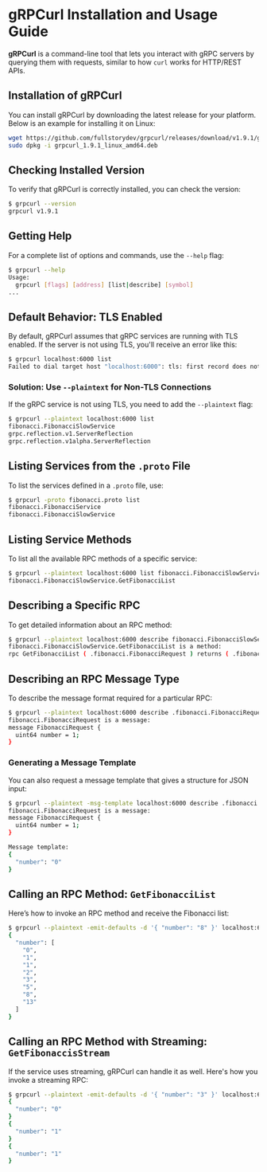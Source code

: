 
# gRPCurl Installation and Usage Guide

**gRPCurl** is a command-line tool that lets you interact with gRPC servers by querying them with requests, similar to how `curl` works for HTTP/REST APIs.

## Installation of gRPCurl

You can install gRPCurl by downloading the latest release for your platform. Below is an example for installing it on Linux:

```bash
wget https://github.com/fullstorydev/grpcurl/releases/download/v1.9.1/grpcurl_1.9.1_linux_amd64.deb
sudo dpkg -i grpcurl_1.9.1_linux_amd64.deb
```

## Checking Installed Version

To verify that gRPCurl is correctly installed, you can check the version:

```bash
$ grpcurl --version
grpcurl v1.9.1
```

## Getting Help

For a complete list of options and commands, use the `--help` flag:

```bash
$ grpcurl --help
Usage:
  grpcurl [flags] [address] [list|describe] [symbol]
...
```

## Default Behavior: TLS Enabled

By default, gRPCurl assumes that gRPC services are running with TLS enabled. If the server is not using TLS, you'll receive an error like this:

```bash
$ grpcurl localhost:6000 list
Failed to dial target host "localhost:6000": tls: first record does not look like a TLS handshake
```

### Solution: Use `--plaintext` for Non-TLS Connections

If the gRPC service is not using TLS, you need to add the `--plaintext` flag:

```bash
$ grpcurl --plaintext localhost:6000 list
fibonacci.FibonacciSlowService
grpc.reflection.v1.ServerReflection
grpc.reflection.v1alpha.ServerReflection
```

## Listing Services from the `.proto` File

To list the services defined in a `.proto` file, use:

```bash
$ grpcurl -proto fibonacci.proto list
fibonacci.FibonacciService
fibonacci.FibonacciSlowService
```

## Listing Service Methods

To list all the available RPC methods of a specific service:

```bash
$ grpcurl --plaintext localhost:6000 list fibonacci.FibonacciSlowService
fibonacci.FibonacciSlowService.GetFibonacciList
```

## Describing a Specific RPC

To get detailed information about an RPC method:

```bash
$ grpcurl --plaintext localhost:6000 describe fibonacci.FibonacciSlowService.GetFibonacciList
fibonacci.FibonacciSlowService.GetFibonacciList is a method:
rpc GetFibonacciList ( .fibonacci.FibonacciRequest ) returns ( .fibonacci.FibonacciListResponse );
```

## Describing an RPC Message Type

To describe the message format required for a particular RPC:

```bash
$ grpcurl --plaintext localhost:6000 describe .fibonacci.FibonacciRequest
fibonacci.FibonacciRequest is a message:
message FibonacciRequest {
  uint64 number = 1;
}
```

### Generating a Message Template

You can also request a message template that gives a structure for JSON input:

```bash
$ grpcurl --plaintext -msg-template localhost:6000 describe .fibonacci.FibonacciRequest
fibonacci.FibonacciRequest is a message:
message FibonacciRequest {
  uint64 number = 1;
}

Message template:
{
  "number": "0"
}
```

## Calling an RPC Method: `GetFibonacciList`

Here’s how to invoke an RPC method and receive the Fibonacci list:

```bash
$ grpcurl --plaintext -emit-defaults -d '{ "number": "8" }' localhost:6000 fibonacci.FibonacciSlowService/GetFibonacciList
{
  "number": [
    "0",
    "1",
    "1",
    "2",
    "3",
    "5",
    "8",
    "13"
  ]
}
```

## Calling an RPC Method with Streaming: `GetFibonaccisStream`

If the service uses streaming, gRPCurl can handle it as well. Here's how you invoke a streaming RPC:

```bash
$ grpcurl --plaintext -emit-defaults -d '{ "number": "3" }' localhost:6000 fibonacci.FibonacciService/GetFibonaccisStream
{
  "number": "0"
}
{
  "number": "1"
}
{
  "number": "1"
}
```
